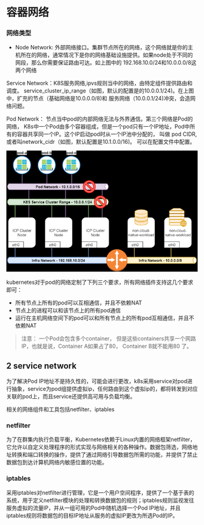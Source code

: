 # 容器网络

### 网络类型
* Node Network: 外部网络接口。集群节点所在的网络，这个网络就是你的主机所在的网络，通常情况下是你的网络基础设施提供。如果node处于不同的网段，那么你需要保证路由可达。如上图中的 192.168.10.0/24和10.0.0.0/8这两个网络


Service Network：K8S服务网络,ipvs规则当中的网络，由特定组件提供路由和调度。 service_cluster_ip_range（如图，默认的配置是的10.0.0.1/24)。在上图中，扩充的节点（基础网络是10.0.0.0/8)和 服务网络（10.0.0.1/24)冲突，会造网络问题。


 Pod Network： 节点当中pod的内部网络无法与外界通信。第三个网络是Pod的网络， K8s中一个Pod由多个容器组成，但是一个pod只有一个IP地址，Pod中所有的容器共享同一个IP。这个IP启动pod时从一个IP池中分配的， 叫做 pod CIDR, 或者叫network_cidr（如图，默认配置是10.1.0.0/16)。 可以在配置文件中配置。


![](image/2023-09-02-09-15-00.png)
       
kubernetes对于pod的网络定制了下列三个要求，所有网络插件支持这几个要求即可：

* 所有节点上所有的pod可以互相通信，并且不依赖NAT
* 节点上的进程可以和该节点上的所有pod通信
* 运行在主机网络空间下的pod可以和所有节点上的所有pod互相通信，并且不依赖NAT

> 注意： 一个Pod会包含多个container， 但是这些containers共享一个网路IP，也就是说，Container A如果占了80， Container B就不能用80 了。


## 2 service network

为了解决Pod IP地址不是持久性的，可能会进行更改，k8s采用service对pod进行抽象，service为pod组提供虚拟ip，任何路由到这个虚拟ip的，都将转发到对应关联的pod上，而且service还提供高可用与负载均衡。

相关的网络组件和工具包括netfilter、iptables

### netfilter
为了在群集内执行负载平衡，Kubernetes依赖于Linux内置的网络框架netfilter，它允许以自定义处理程序的形式实现与网络相关的各种操作。数据包筛选，网络地址转换和端口转换的操作，提供了通过网络引导数据包所需的功能，并提供了禁止数据包到达计算机网络内敏感位置的功能。

### iptables 
采用iptables对netfilter进行管理，它是一个用户空间程序，提供了一个基于表的系统，用于定义netfilter模块的处理和转换数据包的规则；iptables规则监视发往服务虚拟的流量IP，并从一组可用的Pod中随机选择一个Pod IP地址，并且iptables规则将数据包的目标IP地址从服务的虚拟IP更改为所选Pod的IP。